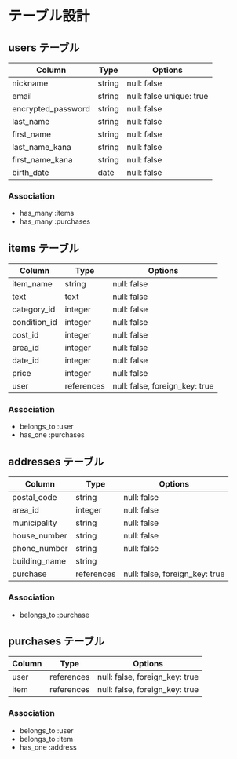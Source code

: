# テーブル設計

## users テーブル

| Column             | Type   | Options                   |
| ------------------ | ------ | ------------------------- |
| nickname           | string | null: false               |
| email              | string | null: false  unique: true |
| encrypted_password | string | null: false               |
| last_name          | string | null: false               |
| first_name         | string | null: false               |
| last_name_kana     | string | null: false               |
| first_name_kana    | string | null: false               |
| birth_date         | date   | null: false               |

### Association

- has_many :items
- has_many :purchases

## items テーブル

| Column       | Type         | Options                        |
| ------------ | ------------ | ------------------------------ |
| item_name    | string       | null: false                    |
| text         | text         | null: false                    |
| category_id  | integer      | null: false                    |
| condition_id | integer      | null: false                    |
| cost_id      | integer      | null: false                    |
| area_id      | integer      | null: false                    |
| date_id      | integer      | null: false                    |
| price        | integer      | null: false                    |
| user         | references   | null: false, foreign_key: true |

### Association

- belongs_to :user
- has_one :purchases

## addresses テーブル

| Column        | Type       | Options                        |
| ------------- | ---------- | ------------------------------ |
| postal_code   | string     | null: false                    |
| area_id       | integer    | null: false                    |
| municipality  | string     | null: false                    |
| house_number  | string     | null: false                    |
| phone_number  | string     | null: false                    |
| building_name | string     |                                |
| purchase      | references | null: false, foreign_key: true |

### Association

- belongs_to :purchase

## purchases テーブル

| Column       | Type       | Options                        |
| ------------ | ---------- | ------------------------------ |
| user         | references | null: false, foreign_key: true |
| item         | references | null: false, foreign_key: true |

### Association

- belongs_to :user
- belongs_to :item
- has_one :address